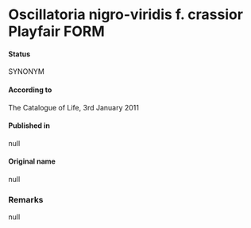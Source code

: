 # Oscillatoria nigro-viridis f. crassior Playfair FORM

#### Status
SYNONYM

#### According to
The Catalogue of Life, 3rd January 2011

#### Published in
null

#### Original name
null

### Remarks
null